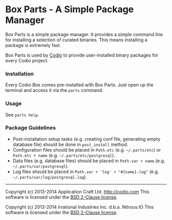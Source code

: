 Box Parts - A Simple Package Manager
====================================

Box Parts is a simple package manager. It provides a simple command line for installing a selection of curated binaries. This means installing a package is extremely fast.

Box Parts is used by [Codio](https://codio.com) to provide user-installed binary packages for every Codio project.


### Installation

Every Codio Box comes pre-installed with Box Parts. Just open up the terminal and access it via the `parts` command.


### Usage

See `parts help`.


### Package Guidelines

* Post-installation setup tasks (e.g. creating conf file, generating
  empty database file) should be done in `post_install` method.
* Configuration files should be placed in `Path.etc` (e.g. `~/.parts/etc`) or
  `Path.etc + name` (e.g. `~/.parts/etc/postgresql`).
* Data files (e.g. database files) should be placed in `Path.var + name`
  (e.g. `~/.parts/var/postgresql`).
* Log files should be placed in `Path.var + 'log' + "#{name}.log"` (e.g.
  `~/.parts/var/log/postgresql.log`).

- - -
Copyright (c) 2013-2014 Application Craft Ltd. http://codio.com
This software is licensed under the [BSD 2-Clause license](https://raw.github.com/codio/boxparts/master/LICENSE).

Copyright (c) 2013-2014 Irrational Industries Inc. d.b.a. Nitrous.IO
This software is licensed under the [BSD 2-Clause license](https://raw.github.com/nitrous-io/autoparts/master/LICENSE).
